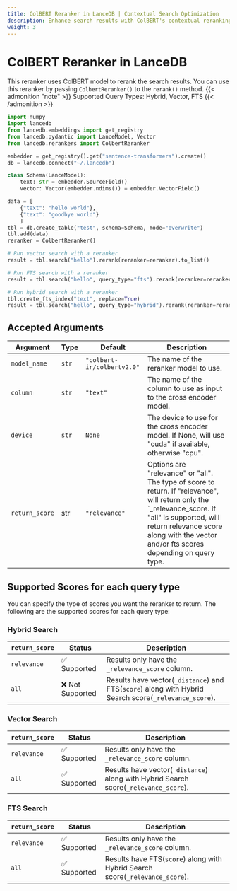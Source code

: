 ```yaml
---
title: ColBERT Reranker in LanceDB | Contextual Search Optimization
description: Enhance search results with ColBERT's contextual reranking in LanceDB. Features efficient model deployment, device optimization, and flexible scoring options for vector, FTS, and hybrid search.
weight: 3
---
```


# ColBERT Reranker in LanceDB

This reranker uses ColBERT model to rerank the search results. You can use this reranker by passing `ColbertReranker()` to the `rerank()` method. 
{{< admonition "note" >}}
Supported Query Types: Hybrid, Vector, FTS
{{< /admonition >}}


```python
import numpy
import lancedb
from lancedb.embeddings import get_registry
from lancedb.pydantic import LanceModel, Vector
from lancedb.rerankers import ColbertReranker

embedder = get_registry().get("sentence-transformers").create()
db = lancedb.connect("~/.lancedb")

class Schema(LanceModel):
    text: str = embedder.SourceField()
    vector: Vector(embedder.ndims()) = embedder.VectorField()

data = [
    {"text": "hello world"},
    {"text": "goodbye world"}
    ]
tbl = db.create_table("test", schema=Schema, mode="overwrite")
tbl.add(data)
reranker = ColbertReranker()

# Run vector search with a reranker
result = tbl.search("hello").rerank(reranker=reranker).to_list() 

# Run FTS search with a reranker
result = tbl.search("hello", query_type="fts").rerank(reranker=reranker).to_list()

# Run hybrid search with a reranker
tbl.create_fts_index("text", replace=True)
result = tbl.search("hello", query_type="hybrid").rerank(reranker=reranker).to_list()

```

Accepted Arguments
----------------
| Argument | Type | Default | Description |
| --- | --- | --- | --- |
| `model_name` | `str` | `"colbert-ir/colbertv2.0"` | The name of the reranker model to use.|
| `column` | `str` | `"text"` | The name of the column to use as input to the cross encoder model. |
| `device` | `str` | `None` | The device to use for the cross encoder model. If None, will use "cuda" if available, otherwise "cpu". |
| `return_score` | str | `"relevance"` | Options are "relevance" or "all". The type of score to return. If "relevance", will return only the `_relevance_score. If "all" is supported, will return relevance score along with the vector and/or fts scores depending on query type. |


## Supported Scores for each query type
You can specify the type of scores you want the reranker to return. The following are the supported scores for each query type:

### Hybrid Search
|`return_score`| Status | Description |
| --- | --- | --- |
| `relevance` | ✅ Supported | Results only have the `_relevance_score` column. |
| `all` | ❌ Not Supported | Results have vector(`_distance`) and FTS(`score`) along with Hybrid Search score(`_relevance_score`). |

### Vector Search
|`return_score`| Status | Description |
| --- | --- | --- |
| `relevance` | ✅ Supported | Results only have the `_relevance_score` column. |
| `all` | ✅ Supported | Results have vector(`_distance`) along with Hybrid Search score(`_relevance_score`). |

### FTS Search
|`return_score`| Status | Description |
| --- | --- | --- |
| `relevance` | ✅ Supported | Results only have the `_relevance_score` column. |
| `all` | ✅ Supported | Results have FTS(`score`) along with Hybrid Search score(`_relevance_score`). |
